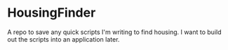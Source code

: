 # HousingFinder
A repo to save any quick scripts I'm writing to find housing. I want to build out the scripts into an application later.
